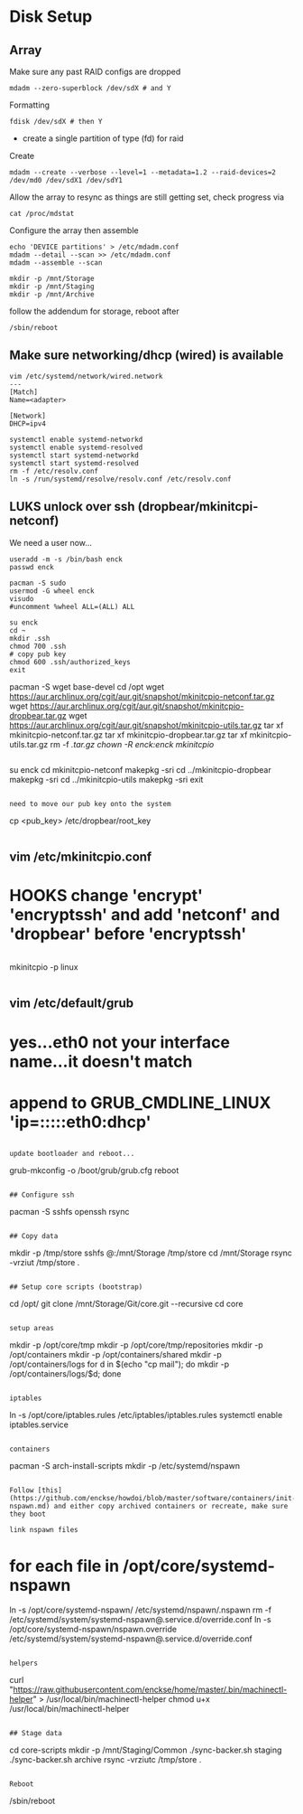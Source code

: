 Disk Setup
===

## Array
Make sure any past RAID configs are dropped
```
mdadm --zero-superblock /dev/sdX # and Y
```

Formatting
```
fdisk /dev/sdX # then Y
```
* create a single partition of type (fd) for raid

Create
```
mdadm --create --verbose --level=1 --metadata=1.2 --raid-devices=2 /dev/md0 /dev/sdX1 /dev/sdY1
```

Allow the array to resync as things are still getting set, check progress via
```
cat /proc/mdstat
```

Configure the array then assemble
```
echo 'DEVICE partitions' > /etc/mdadm.conf
mdadm --detail --scan >> /etc/mdadm.conf
mdadm --assemble --scan
```

```
mkdir -p /mnt/Storage
mkdir -p /mnt/Staging
mkdir -p /mnt/Archive
```

follow the addendum for storage, reboot after
```
/sbin/reboot
```

## Make sure networking/dhcp (wired) is available
```
vim /etc/systemd/network/wired.network
---
[Match]
Name=<adapter>

[Network]
DHCP=ipv4
```
```
systemctl enable systemd-networkd
systemctl enable systemd-resolved
systemctl start systemd-networkd
systemctl start systemd-resolved
rm -f /etc/resolv.conf
ln -s /run/systemd/resolve/resolv.conf /etc/resolv.conf
```

## LUKS unlock over ssh (dropbear/mkinitcpi-netconf)

We need a user now...
```
useradd -m -s /bin/bash enck
passwd enck
```

```
pacman -S sudo
usermod -G wheel enck
visudo
#uncomment %wheel ALL=(ALL) ALL
```

```
su enck
cd ~
mkdir .ssh
chmod 700 .ssh
# copy pub key
chmod 600 .ssh/authorized_keys
exit

```
pacman -S wget base-devel
cd /opt
wget https://aur.archlinux.org/cgit/aur.git/snapshot/mkinitcpio-netconf.tar.gz
wget https://aur.archlinux.org/cgit/aur.git/snapshot/mkinitcpio-dropbear.tar.gz
wget https://aur.archlinux.org/cgit/aur.git/snapshot/mkinitcpio-utils.tar.gz
tar xf mkinitcpio-netconf.tar.gz
tar xf mkinitcpio-dropbear.tar.gz
tar xf mkinitcpio-utils.tar.gz
rm -f *.tar.gz
chown -R enck:enck mkinitcpio*
```

```
su enck
cd mkinitcpio-netconf
makepkg -sri
cd ../mkinitcpio-dropbear
makepkg -sri
cd ../mkinitcpio-utils
makepkg -sri
exit
```

need to move our pub key onto the system
```
cp <pub_key> /etc/dropbear/root_key
```

```
vim /etc/mkinitcpio.conf
---
# HOOKS change 'encrypt' 'encryptssh' and add 'netconf' and 'dropbear' before 'encryptssh'
```

```
mkinitcpio -p linux
```

```
vim /etc/default/grub
---
# yes...eth0 not your interface name...it doesn't match
# append to GRUB_CMDLINE_LINUX 'ip=:::::eth0:dhcp'
```

update bootloader and reboot...
```
grub-mkconfig -o /boot/grub/grub.cfg
reboot
```

## Configure ssh
```
pacman -S sshfs openssh rsync
```

## Copy data
```
mkdir -p /tmp/store
sshfs <user>@<ip>:/mnt/Storage /tmp/store
cd /mnt/Storage
rsync -vrziut /tmp/store .
```

## Setup core scripts (bootstrap)
```
cd /opt/
git clone /mnt/Storage/Git/core.git --recursive
cd core
```

setup areas
```
mkdir -p /opt/core/tmp
mkdir -p /opt/core/tmp/repositories
mkdir -p /opt/containers
mkdir -p /opt/containers/shared
mkdir -p /opt/containers/logs
for d in $(echo "cp mail"); do mkdir -p /opt/containers/logs/$d; done
```

iptables
```
ln -s /opt/core/iptables.rules /etc/iptables/iptables.rules
systemctl enable iptables.service
```

containers
```
pacman -S arch-install-scripts
mkdir -p /etc/systemd/nspawn
```

Follow [this](https://github.com/enckse/howdoi/blob/master/software/containers/init-nspawn.md) and either copy archived containers or recreate, make sure they boot

link nspawn files
```
# for each file in /opt/core/systemd-nspawn
ln -s /opt/core/systemd-nspawn/<file> /etc/systemd/nspawn/<name>.nspawn
rm -f /etc/systemd/system/systemd-nspawn\@.service.d/override.conf
ln -s /opt/core/systemd-nspawn/nspawn.override /etc/systemd/system/systemd-nspawn\@.service.d/override.conf
```

helpers
```
curl "https://raw.githubusercontent.com/enckse/home/master/.bin/machinectl-helper" > /usr/local/bin/machinectl-helper
chmod u+x /usr/local/bin/machinectl-helper
```

## Stage data
```
cd core-scripts
mkdir -p /mnt/Staging/Common
./sync-backer.sh staging
./sync-backer.sh archive 
rsync -vrziutc /tmp/store .
```

Reboot
```
/sbin/reboot
```
